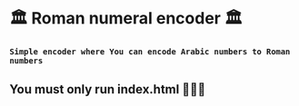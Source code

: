 # 🏛 Roman numeral encoder 🏛

### `Simple encoder where You can encode Arabic numbers to Roman numbers`

## You must only run index.html 👨🏻‍💻
